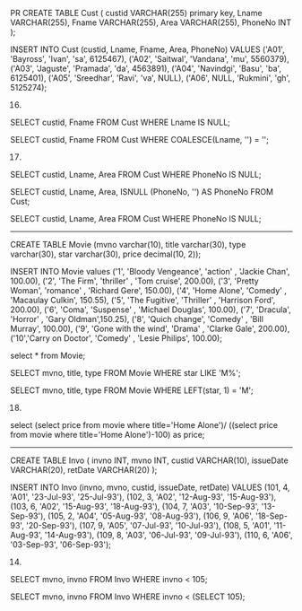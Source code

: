 PR
CREATE TABLE Cust (
    custid VARCHAR(255) primary key,
    Lname VARCHAR(255),
    Fname VARCHAR(255),
    Area VARCHAR(255),
    PhoneNo INT
);

INSERT INTO Cust (custid, Lname, Fname, Area, PhoneNo) VALUES
('A01', 'Bayross', 'Ivan', 'sa', 6125467),
('A02', 'Saitwal', 'Vandana', 'mu', 5560379),
('A03', 'Jaguste', 'Pramada', 'da', 4563891),
('A04', 'Navindgi', 'Basu', 'ba', 6125401),
('A05', 'Sreedhar', 'Ravi', 'va', NULL),
('A06', NULL, 'Rukmini', 'gh', 5125274);

16.
SELECT custid, Fname
FROM Cust
WHERE Lname IS NULL;

SELECT custid, Fname
FROM Cust
WHERE COALESCE(Lname, '') = '';

17.
SELECT custid, Lname, Area
FROM Cust
WHERE PhoneNo IS NULL;

SELECT custid, Lname, Area, 
ISNULL (PhoneNo, '') AS PhoneNo
FROM Cust;

SELECT custid, Lname, Area
FROM Cust
WHERE PhoneNo IS NULL;


--------------------------

CREATE TABLE Movie (mvno varchar(10), title varchar(30), type varchar(30), star varchar(30), price decimal(10, 2));

INSERT INTO Movie values 
('1', 'Bloody Vengeance', 'action' , 'Jackie Chan', 100.00),
('2', 'The Firm', 'thriller' , 'Tom cruise', 200.00),
('3', 'Pretty Woman', 'romance' , 'Richard Gere', 150.00),
('4', 'Home Alone', 'Comedy' , 'Macaulay Culkin', 150.55),
('5', 'The Fugitive', 'Thriller' , 'Harrison Ford', 200.00),
('6', 'Coma', 'Suspense' , 'Michael Douglas', 100.00),
('7', 'Dracula', 'Horror' , 'Gary Oldman',150.25),
('8', 'Quich change', 'Comedy' , 'Bill Murray', 100.00),
('9', 'Gone with the wind', 'Drama' , 'Clarke Gale', 200.00),
('10','Carry on Doctor', 'Comedy' , 'Lesie Philips', 100.00);

select * from Movie;

SELECT mvno, title, type FROM Movie WHERE star LIKE 'M%';

SELECT mvno, title, type FROM Movie WHERE LEFT(star, 1) = 'M';


18.
select (select price from movie where title='Home Alone')/
((select price from movie where title='Home Alone')-100) as price;



--------------------------

CREATE TABLE Invo (
    invno INT,
    mvno INT,
    custid VARCHAR(10),
    issueDate VARCHAR(20),
    retDate VARCHAR(20)
);

INSERT INTO Invo (invno, mvno, custid, issueDate, retDate) 
VALUES (101, 4, 'A01', '23-Jul-93', '25-Jul-93'),
(102, 3, 'A02', '12-Aug-93', '15-Aug-93'),
(103, 6, 'A02', '15-Aug-93', '18-Aug-93'),
(104, 7, 'A03', '10-Sep-93', '13-Sep-93'),
(105, 2, 'A04', '05-Aug-93', '08-Aug-93'),
(106, 9, 'A06', '18-Sep-93', '20-Sep-93'),
(107, 9, 'A05', '07-Jul-93', '10-Jul-93'),
(108, 5, 'A01', '11-Aug-93', '14-Aug-93'),
(109, 8, 'A03', '06-Jul-93', '09-Jul-93'),
(110, 6, 'A06', '03-Sep-93', '06-Sep-93');

14.
SELECT mvno, invno
FROM Invo
WHERE invno < 105;

SELECT mvno, invno
FROM Invo
WHERE invno < (SELECT 105);